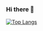 ### Hi there 👋

<!--
**RakaVaqaFlow/RakaVaqaFlow** is a ✨ _special_ ✨ repository because its `README.md` (this file) appears on your GitHub profile.

Here are some ideas to get you started:

- 🔭 I’m currently working on ...
- 🌱 I’m currently learning ...
- 👯 I’m looking to collaborate on ...
- 🤔 I’m looking for help with ...
- 💬 Ask me about ...
- 📫 How to reach me: ...
- 😄 Pronouns: ...
- ⚡ Fun fact: ...
-->

<!---Для компактной версии-->
[![Top Langs](https://github-readme-stats.vercel.app/api/top-langs/?username=rakavaqaflow&layout=compact)](https://github.com/rakavaqaflow/github-readme-stats)

